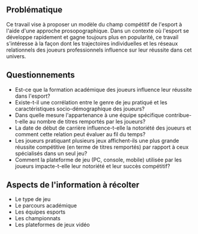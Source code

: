 ## Problématique
Ce travail vise à proposer un modèle du champ compétitif de l'esport à l'aide d'une approche prosopographique. Dans un contexte où l'esport se développe rapidement et gagne toujours plus en popularité, ce travail s'intéresse à la façon dont les trajectoires individuelles et les réseaux relationnels des joueurs professionnels influence sur leur réussite dans cet univers.

## Questionnements
- Est-ce que la formation académique des joueurs influence leur réussite dans l'esport?
- Existe-t-il une corrélation entre le genre de jeu pratiqué et les caractéristiques socio-démographique des joueurs?
- Dans quelle mesure l'appartenance à une équipe spécifique contribue-t-elle au nombre de titres remportés par les joueurs?
- La date de début de carrière influence-t-elle la notoriété des joueurs et comment cette relation peut évaluer au fil du temps?
- Les joueurs pratiquant plusieurs jeux affichent-ils une plus grande réussite compétitive (en terme de titres remportés) par rapport à ceux spécialisés dans un seul jeu?
- Comment la plateforme de jeu (PC, console, mobile) utilisée par les joueurs impacte-t-elle leur notoriété et leur succès compétitif?

## Aspects de l'information à récolter
- Le type de jeu
- Le parcours académique
- Les équipes esports
- Les championnats
- Les plateformes de jeux vidéo
